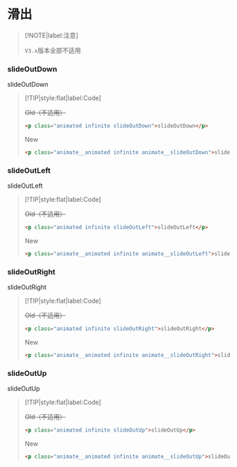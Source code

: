 # 滑出

<!-- toc -->

> [!NOTE|label:注意]
>
> `V3.x`版本全部不适用

### slideOutDown

<p class="animated infinite slideOutDown">slideOutDown</p>

> [!TIP|style:flat|label:Code]
>
> ~~<span class="tip">Old</span>（不适用）~~
>
> ```html
> <p class="animated infinite slideOutDown">slideOutDown</p>
> ```
>
> <span class="tip">New</span>
>
> ```html
> <p class="animate__animated infinite animate__slideOutDown">slideOutDown</p>
> ```

### slideOutLeft

<p class="animated infinite slideOutLeft">slideOutLeft</p>

> [!TIP|style:flat|label:Code]
>
> ~~<span class="tip">Old</span>（不适用）~~
>
> ```html
> <p class="animated infinite slideOutLeft">slideOutLeft</p>
> ```
>
> <span class="tip">New</span>
>
> ```html
> <p class="animate__animated infinite animate__slideOutLeft">slideOutLeft</p>
> ```

### slideOutRight

<p class="animated infinite slideOutRight">slideOutRight</p>

> [!TIP|style:flat|label:Code]
>
> ~~<span class="tip">Old</span>（不适用）~~
>
> ```html
> <p class="animated infinite slideOutRight">slideOutRight</p>
> ```
>
> <span class="tip">New</span>
>
> ```html
> <p class="animate__animated infinite animate__slideOutRight">slideOutRight</p>
> ```

### slideOutUp

<p class="animated infinite slideOutUp">slideOutUp</p>

> [!TIP|style:flat|label:Code]
>
> ~~<span class="tip">Old</span>（不适用）~~
>
> ```html
> <p class="animated infinite slideOutUp">slideOutUp</p>
> ```
>
> <span class="tip">New</span>
>
> ```html
> <p class="animate__animated infinite animate__slideOutUp">slideOutUp</p>
> ```

<!-- endtoc -->
